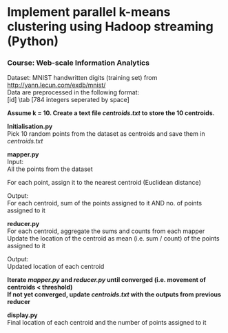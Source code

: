# Implement parallel k-means clustering using Hadoop streaming (Python)

### Course: Web-scale Information Analytics

Dataset: MNIST handwritten digits (training set) from http://yann.lecun.com/exdb/mnist/  
Data are preprocessed in the following format:   
[id] \tab [784 integers seperated by space]

**Assume k = 10. Create a text file *centroids.txt* to store the 10 centroids.**

**Initialisation.py**   
Pick 10 random points from the dataset as centroids and save them in *centroids.txt*

**mapper.py**   
Input:   
All the points from the dataset

For each point, assign it to the nearest centroid (Euclidean distance)

Output:   
For each centroid, sum of the points assigned to it AND no. of points assigned to it

**reducer.py**   
For each centroid, aggregate the sums and counts from each mapper   
Update the location of the centroid as mean (i.e. sum / count) of the points assigned to it

Output:   
Updated location of each centroid

**Iterate *mapper.py* and *reducer.py* until converged (i.e. movement of centroids < threshold)**  
**If not yet converged, update *centroids.txt* with the outputs from previous reducer**

**display.py**   
Final location of each centroid and the number of points assigned to it
